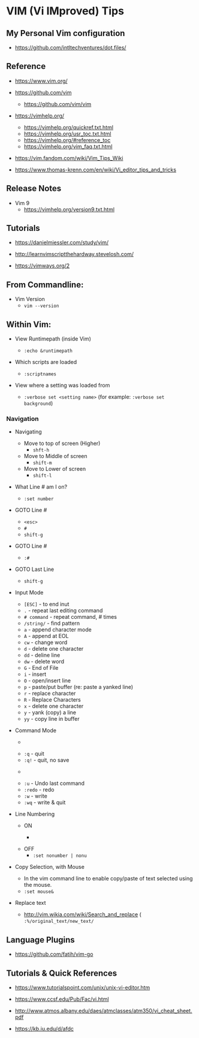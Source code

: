 # VIM (Vi IMproved) Tips

## My Personal Vim configuration
- https://github.com/intltechventures/dot.files/


## Reference
- https://www.vim.org/

- https://github.com/vim
  + https://github.com/vim/vim


- https://vimhelp.org/
  + https://vimhelp.org/quickref.txt.html
  + https://vimhelp.org/usr_toc.txt.html
  + https://vimhelp.org/#reference_toc
  + https://vimhelp.org/vim_faq.txt.html

- https://vim.fandom.com/wiki/Vim_Tips_Wiki

- https://www.thomas-krenn.com/en/wiki/Vi_editor_tips_and_tricks



## Release Notes

- Vim 9
  + https://vimhelp.org/version9.txt.html 




## Tutorials
- https://danielmiessler.com/study/vim/

- http://learnvimscriptthehardway.stevelosh.com/

- https://vimways.org/2


## From Commandline:

- Vim Version
  + ```vim --version```



## Within Vim:
- View Runtimepath (inside Vim)
  + ```:echo &runtimepath```


- Which scripts are loaded
  + ```:scriptnames```

- View where a setting was loaded from 
  + ```:verbose set <setting name>``` (for example: ```:verbose set background```)




### Navigation

- Navigating
  + Move to top of screen (Higher)
    * ```shft-h```
  + Move to Middle of screen
    * ```shift-m```
  + Move to Lower of screen 
    * ```shift-l```

- What Line # am I on?
  + ```:set number```

- GOTO Line #
  + ```<esc>```
  + ```#```
  + ```shift-g```

- GOTO Line #
  + ```:#```

- GOTO Last Line
  + ```shift-g```


- Input Mode
  + ```[ESC]```       - to end inut
  + ```.```           - repeat last editing command
  + ```# command```   - repeat command, # times
  + ```/string/```    - find pattern
  + ```a```           - append character mode
  + ```A```           - append at EOL
  + ```cw```          - change word
  + ```d```           - delete one character
  + ```dd```          - deline line
  + ```dw```          - delete word
  + ```G```           - End of File
  + ```i```           - insert
  + ```O```           - open/insert line
  + ```p```           - paste/put buffer (re: paste a yanked line)
  + ```r```           - replace character
  + ```R```           - Replace Characters
  + ```x```           - delete one character
  + ```y```           - yank (copy) a line
  + ```yy```          - copy line in buffer
- Command Mode
  + ```:n             - goto line n
  + ```:q```          - quit
  + ```:q!```         - quit, no save
  + ```:r file        - import file
  + ```:u```          - Undo last command
  + ```:redo```       - redo 
  + ```:w```          - write
  + ```:wq```         - write & quit



- Line Numbering
  + ON
    * ```:set number | nu'''
  + OFF
    * ```:set nonumber | nonu```


- Copy Selection, with Mouse
  + In the vim command line to enable copy/paste of text selected using the mouse.
  + ```:set mouse&```


- Replace text
  + http://vim.wikia.com/wiki/Search_and_replace
    ( ```:%/original_text/new_text/```

## Language Plugins
- https://github.com/fatih/vim-go


## Tutorials & Quick References
- https://www.tutorialspoint.com/unix/unix-vi-editor.htm

- https://www.ccsf.edu/Pub/Fac/vi.html

- http://www.atmos.albany.edu/daes/atmclasses/atm350/vi_cheat_sheet.pdf

- https://kb.iu.edu/d/afdc


